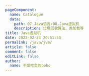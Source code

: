 ```yaml
---
pageComponent: 
  name: Catalogue
  data: 
    path: 07.Java语言/08.Java虚拟机
    description: 垃圾回收算法、类加载等
title: Java虚拟机
date: 2022-02-24 20:51:53
permalink: /java/jvm/
article: false
comment: false
editLink: false
author: 
  name: 不爱吃鱼的bobo
---
```

